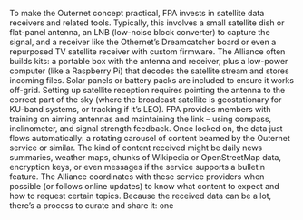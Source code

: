 To make the Outernet concept practical, FPA invests in satellite data receivers and related tools. Typically, this involves a small satellite dish or flat-panel antenna, an LNB (low-noise block converter) to capture the signal, and a receiver like the Othernet’s Dreamcatcher board or even a repurposed TV satellite receiver with custom firmware. The Alliance often builds kits: a portable box with the antenna and receiver, plus a low-power computer (like a Raspberry Pi) that decodes the satellite stream and stores incoming files. Solar panels or battery packs are included to ensure it works off-grid. Setting up satellite reception requires pointing the antenna to the correct part of the sky (where the broadcast satellite is geostationary for KU-band systems, or tracking if it’s LEO). FPA provides members with training on aiming antennas and maintaining the link – using compass, inclinometer, and signal strength feedback. Once locked on, the data just flows automatically: a rotating carousel of content beamed by the Outernet service or similar. The kind of content received might be daily news summaries, weather maps, chunks of Wikipedia or OpenStreetMap data, encryption keys, or even messages if the service supports a bulletin feature. The Alliance coordinates with these service providers when possible (or follows online updates) to know what content to expect and how to request certain topics. Because the received data can be a lot, there’s a process to curate and share it: one